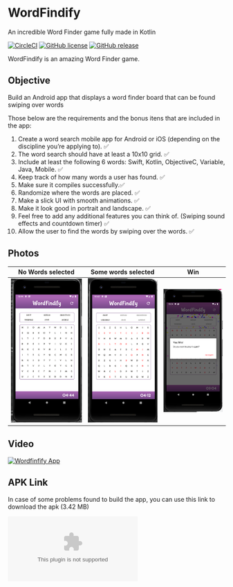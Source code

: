 # WordFindify
An incredible Word Finder game fully made in Kotlin

[![CircleCI](https://circleci.com/gh/AraujoJordan/Android-Word-Finder.svg?style=shield)](https://circleci.com/gh/AraujoJordan/Android-Word-Finder)
[![GitHub license](https://img.shields.io/github/license/Naereen/StrapDown.js.svg)](https://github.com/AraujoJordan/Shopify-Android-Challenge-Summer-2020/LICENSE)
[![GitHub release](https://img.shields.io/badge/release-1.0-blue)](https://github.com/AraujoJordan/Shopify-Android-Challenge-Summer-2020/releases/)

WordFindify is an amazing Word Finder game.

## Objective

Build an Android app that displays a word finder board that can be found swiping over words

Those below are the requirements and the bonus itens that are included in the app:

1. Create a word search mobile app for Android or iOS (depending on the discipline you’re applying to). :white_check_mark:
2. The word search should have at least a 10x10 grid. :white_check_mark:
3. Include at least the following 6 words: Swift, Kotlin, ObjectiveC, Variable, Java, Mobile. :white_check_mark:
4. Keep track of how many words a user has found. :white_check_mark:
5. Make sure it compiles successfully.:white_check_mark:
6. Randomize where the words are placed. :white_check_mark:
7. Make a slick UI with smooth animations. :white_check_mark:
8. Make it look good in portrait and landscape. :white_check_mark:
9. Feel free to add any additional features you can think of. (Swiping sound effects and countdown timer) :white_check_mark:
10. Allow the user to find the words by swiping over the words. :white_check_mark:

## Photos
No Words selected          |  Some words selected      |  Win                      |
:-------------------------:|:-------------------------:|:-------------------------:|
![](doc/nowords.png)       |   ![](doc/somewords.png)  | ![](doc/win.png)          | 


 

## Video
[![Wordfinfify App](https://i9.ytimg.com/vi/hVZBYuBC-_I/mqdefault.jpg?time=1581564826816&sqp=CLiFk_IF&rs=AOn4CLAG7vQA7iL34xE47FvQCCOm_RZweg)](https://youtu.be/hVZBYuBC-_I "Wordfinfify App")

## APK Link
In case of some problems found to build the app, you can use this link to download the apk (3.42 MB)

![Wordfinfify Apk](https://github.com/AraujoJordan/Android-Word-Finder/releases/download/1.0.1/app-debug.apk)

